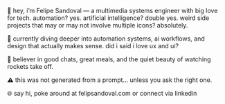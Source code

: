 👋 hey, i’m Felipe Sandoval — a multimedia systems engineer with big love for tech. automation? yes. artificial intelligence? double yes. weird side projects that may or may not involve multiple icons? absolutely.

🌱 currently diving deeper into automation systems, ai workflows, and design that actually makes sense. did i said i love ux and ui?

📡 believer in good chats, great meals, and the quiet beauty of watching rockets take off.

⚠️ this was not generated from a prompt... unless you ask the right one.

🌐 say hi, poke around at felipsandoval.com or connect via linkedin
